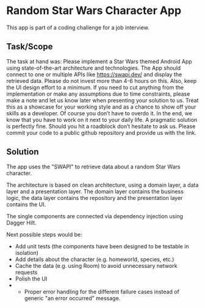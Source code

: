 # Random Star Wars Character App
This app is part of a coding challenge for a job interview.

## Task/Scope
The task at hand was:
Please implement a Star Wars themed Android App using state-of-the-art architecture and technologies. The App should connect to one or multiple APIs like https://swapi.dev/ and display the retrieved data.
Please do not invest more than 4-6 hours on this. Also, keep the UI design effort to a minimum. If you need to cut anything from the implementation or make any assumptions due to time constraints, please make a note and let us know later when presenting your solution to us. Treat this as a showcase for your working style and as a chance to show off your skills as a developer. Of course you don’t have to overdo it. In the end, we know that you have to work on it next to your daily life. A pragmatic solution is perfectly fine. Should you hit a roadblock don’t hesitate to ask us. Please commit your code to a public github repository and provide us with the link.

## Solution
The app uses the "SWAPI" to retrieve data about a random Star Wars character.

The architecture is based on clean architecture, using a domain layer, a data layer and a presentation layer. The domain layer contains the business logic, the data layer contains the repository and the presentation layer contains the UI.

The single components are connected via dependency injection using Dagger Hilt.

Next possible steps would be:
* Add unit tests (the components have been designed to be testable in isolation)
* Add details about the character (e.g. homeworld, species, etc.)
* Cache the data (e.g. using Room) to avoid unnecessary network requests
* Polish the UI
* * Proper error handling for the different failure cases instead of generic "an error occurred" message.